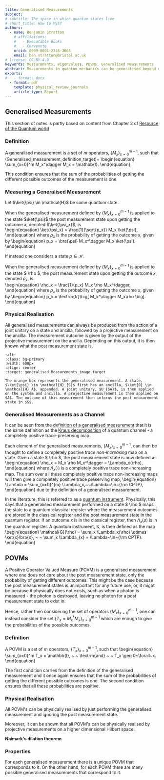 ```yaml
---
title: Generalised Measurements  
subject: 
# subtitle: The space in which quantum states live
# short_title: How to MyST
authors:
  - name: Benjamin Stratton
    # affiliations:
    #   - Executable Books
    #   - Curvenote
    orcid: 0009-0001-2746-3668
    email: ben.stratton@bristol.ac.uk
# license: CC-BY-4.0
keywords: Measurements, eigenvalues, POVMs, Generalised Measurements   
abstract: Measurements in quantum mechanics can be generalised beyond observables through the notion of generalised measurements and POVMs.    
exports:
#   - format: docx
  - format: pdf
    template: physical_review_journals
    article_type: Report
---
```


## Generalised Measurements  

This section of notes is partly based on content from Chapter 3 of [Resource of the Quantum world](https://doi.org/10.48550/arXiv.2402.05474)

### Definition 
A generalised measurement is a set of $m$ operators, $\{ M_{x} \}_{x=0}^{m-1}$, such that 
(Generalised_measurement_definition_target)=
\begin{equation}
\sum_{x=0}^m M_x^\dagger M_x = \mathbb{I}.
\end{equation}

This condition ensures that the sum of the probabilities of getting the different possible outcomes of the measurement is one. 

### Measuring a Generalised Measurement

Let $\ket{\psi} \in \mathcal{H}$ be some quantum state. 

When the generalised measurement defined by $\{ M_{x} \}_{x=0}^{m-1}$ is applied to the state $\ket{\psi}$ the post measurement state upon getting the outcome $x$, denoted $\ket{\psi_x}$, is  
\begin{equation}
\ket{\psi_x} = \frac{1}{\sqrt{p_x}} M_x \ket{\psi},
\end{equation}
where $p_x$ is the probability of getting the outcome $x$, given by 
\begin{equation}
p_x = \bra{\psi} M_x^\dagger M_x \ket{\psi}.
\end{equation}

If instead one considers a state $\rho \in \mathcal{H}$. 

When the generalised measurement defined by $\{ M_{x} \}_{x=0}^{m-1}$ is applied to the state $ \rho $, the post measurement state upon getting the outcome $x$, denoted $\rho_x$, is  
\begin{equation}
\rho_x = \frac{1}{p_x} M_x \rho M_x^\dagger,
\end{equation}
where $p_x$ is the probability of getting the outcome $x$, given by 
\begin{equation}
p_x = \textrm{tr}\big[ M_x^\dagger M_x\rho \big].
\end{equation}

### Physical Realisation

All generalised measurements can always be produced from the action of a joint unitary on a state and ancilla, followed by a projective measurement on the ancilla. The measurement outcome is given by the output of the projective measurement on the ancilla. Depending on this output, it is then known what the post measurement state is. 

```{figure} quantumFormalism4_generalisedMeasurements_image_1.jpeg
:alt: 
:class: bg-primary
:width: 600px
:align: center
:target: generalised_Measurements_image_target

The orange box represents the generalised measurement. A state, $\ket{\psi} \in \mathcal{H}_{S}$ first has an ancilla, $\ket{0} \in \mathcal{H}_A$, appended. A joint unitary, $U_{SA}$, is then applied on the system and ancilla. A projective measurement is then applied on $A$. The outcome of this measurement then informs the post measurement state in $S$. 
```

### Generalised Measurements as a Channel

It can be seen from the [definition of a generalised measurement](#Generalised_measurement_definition_target) that it is the same definition as the [Kraus decomposition](#Kraus_decomposition_quantum_channel_target) of a quantum channel - a completely positive trace-preserving map. 

Each element of the generalised measurements, $\{ M_{x} \}_{x=0}^{m-1}$, can then be thought to  define a completely positive *trace non-increasing* map on a state. Given a state $ \rho $, the post measurement state is now defined as 
\begin{equation}
\rho_x = M_x \rho M_x^\dagger = \Lambda_x(\rho), 
\end{equation}
where $\Lambda_x(\cdot)$ is a completely positive trace non-increasing map. The sum over all these completely positive trace non-increasing maps will then give a completely positive trace preserving  map,
\begin{equation}
\Lambda = \sum_{x=0}^{m} \Lambda_x,~~\Lambda~\in~{\rm CPTP},
\end{equation}
due to the definition of a generalised measurement. 

In the literature, this is referred to as a [quantum instrument](https://en.wikipedia.org/wiki/Quantum_instrument). Physically, this says that a generalised measurement performed on a state $ \rho $ maps the state to a quantum-classical register where the measurement outcomes are stored in the classical register and the post measurement state in the quantum register. If an outcome $x$ is in the classical register, then $\Lambda_x(\rho)$ is in the quantum register. A quantum instrument, $\mathcal{G}$, is then defined as the map 
\begin{equation}
\mathcal{G}(\rho) = \sum_x \Lambda_x(\rho) \otimes \ket{x}\bra{x}, ~ ~ \sum_x \Lambda_{x} = \Lambda~\in~{\rm CPTP}.
\end{equation}

## POVMs

A Positive Operator Valued Measure (POVM) is a generalised measurement where one does not care about the post measurement state, only the probability of getting different outcomes. This might be the case because the post measurement states is unimportant for any future use, or, it might be because it physically does not exists, such as when a photon is measured - the photon is destroyed, leaving no photon for a post measurement state to exist in. 

Hence, rather then considering the set of operators $\{ M_{x} \}_{x=0}^{m-1}$, one can instead consider the set $\{ T_x = M_x^\dagger M_{x} \}_{x=0}^{m-1}$ which are enough to give the probabilities of the possible outcomes.

### Definition 

A POVM is a set of $m$ operators, $\{ T_{x} \}_{x=0}^{m-1}$, such that 
\begin{equation}
\sum_{x=0}^m T_x = \mathbb{I}, ~ ~ \textrm{and} ~ ~ T_x \geq 0~\forall~x.
\end{equation}

The first condition carries from the definition of the generalised measurement and it once again ensures that the sum of the probabilities of getting the different possible outcomes is one. The second condition ensures that all these probabilities are positive.  

### Physical Realisation

All POVM's can be physically realised by just performing the generalised measurement and ignoring the post measurement state. 

Moreover, it can be shown that all POVM's can be physically realised by projective measurements on a higher dimensional Hilbert space. 

**Naimark's dilation theorem**



### Properties 

For each generalised measurement there is a unique POVM that corresponds to it. On the other hand, for each POVM there are many possible generalised measurements that correspond to it. 

